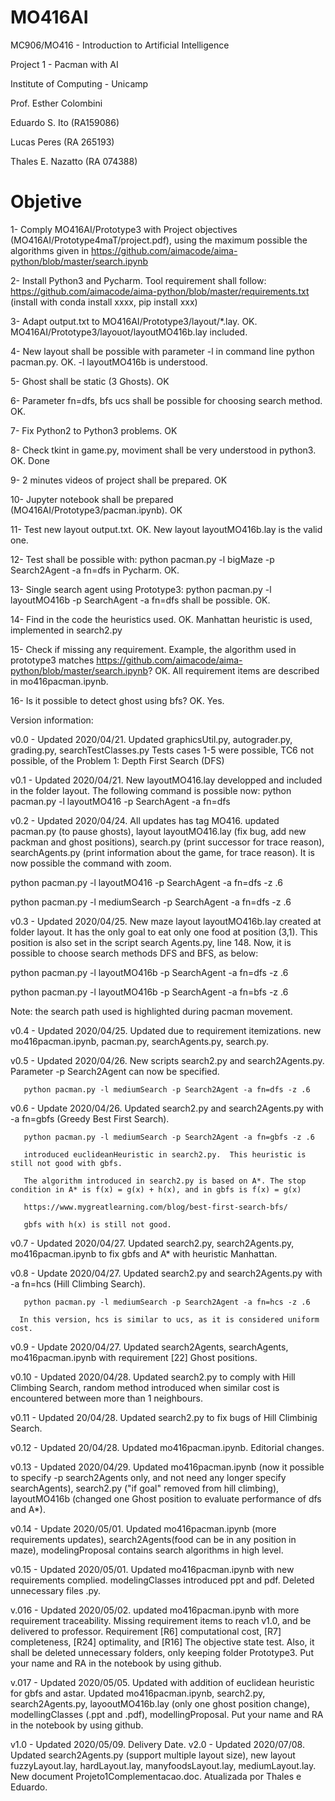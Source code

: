 # MO416AI

MC906/MO416 - Introduction to Artificial Intelligence

Project 1 - Pacman with AI

Institute of Computing - Unicamp

Prof. Esther Colombini

Eduardo S. Ito (RA159086)

Lucas Peres (RA 265193)

Thales E. Nazatto (RA 074388)


# Objetive
1- Comply MO416AI/Prototype3 with Project objectives (MO416AI/Prototype4maT/project.pdf), using the maximum possible the algorithms given in https://github.com/aimacode/aima-python/blob/master/search.ipynb

2- Install Python3 and Pycharm. Tool requirement shall follow: https://github.com/aimacode/aima-python/blob/master/requirements.txt (install with conda install xxxx, pip install xxx)

3- Adapt output.txt to MO416AI/Prototype3/layout/*.lay. OK. MO416AI/Prototype3/layouot/layoutMO416b.lay included.

4- New layout shall be possible with parameter -l in command line python pacman.py. OK. -l layoutMO416b is understood.

5- Ghost shall be static (3 Ghosts). OK

6- Parameter fn=dfs, bfs ucs shall be possible for choosing search method. OK. 

7- Fix Python2 to Python3 problems. OK

8- Check tkint in game.py, moviment shall be very understood in python3. OK. Done

9- 2 minutes videos of project shall be prepared. OK

10- Jupyter notebook shall be prepared (MO416AI/Prototype3/pacman.ipynb). OK

11- Test new layout output.txt. OK. New layout layoutMO416b.lay is the valid one.

12- Test shall be possible with: python pacman.py -l bigMaze -p Search2Agent -a fn=dfs in Pycharm. OK. 

13- Single search agent using Prototype3: python pacman.py -l layoutMO416b -p SearchAgent -a fn=dfs shall be possible. OK.

14- Find in the code the heuristics used. OK. Manhattan heuristic is used, implemented in search2.py

15- Check if missing any requirement. Example, the algorithm used in prototype3 matches https://github.com/aimacode/aima-python/blob/master/search.ipynb? OK. All requirement items are described in mo416pacman.ipynb.

16- Is it possible to detect ghost using bfs? OK. Yes.

Version information:

v0.0 - Updated 2020/04/21. Updated graphicsUtil.py, autograder.py, grading.py, searchTestClasses.py
       Tests cases 1-5 were possible, TC6 not possible, of the Problem 1: Depth First Search (DFS)
       
v0.1 - Updated 2020/04/21. New layoutMO416.lay developped and included in the folder layout. The following command is possible now:
       python pacman.py -l layoutMO416 -p SearchAgent -a fn=dfs
       
v0.2 - Updated 2020/04/24. All updates has tag MO416. updated pacman.py (to pause ghosts), layout layoutMO416.lay (fix bug, add new packman and ghost positions), search.py (print successor for trace reason), searchAgents.py (print information about the game, for trace reason). It is now possible the command with zoom.

python pacman.py -l layoutMO416 -p SearchAgent -a fn=dfs -z .6

python pacman.py -l mediumSearch -p SearchAgent -a fn=dfs -z .6

v0.3 - Updated 2020/04/25. New maze layout layoutMO416b.lay created at folder layout. It has the only goal to eat only one food at position (3,1). This position is also set in the script search Agents.py, line 148. Now, it is possible to choose search methods DFS and BFS, as below:

python pacman.py -l layoutMO416b -p SearchAgent -a fn=dfs -z .6

python pacman.py -l layoutMO416b -p SearchAgent -a fn=bfs -z .6

Note: the search path used is highlighted during pacman movement.

v0.4 - Updated 2020/04/25. Updated due to requirement itemizations. new mo416pacman.ipynb, pacman.py, searchAgents.py, search.py.

v0.5 - Updated 2020/04/26. New scripts search2.py and search2Agents.py. Parameter -p Search2Agent can now be specified.

       python pacman.py -l mediumSearch -p Search2Agent -a fn=dfs -z .6

v0.6 - Update 2020/04/26. Updated search2.py and search2Agents.py with -a fn=gbfs (Greedy Best First Search).

       python pacman.py -l mediumSearch -p Search2Agent -a fn=gbfs -z .6
      
       introduced euclideanHeuristic in search2.py.  This heuristic is still not good with gbfs.
       
       The algorithm introduced in search2.py is based on A*. The stop condition in A* is f(x) = g(x) + h(x), and in gbfs is f(x) = g(x)
       
       https://www.mygreatlearning.com/blog/best-first-search-bfs/
       
       gbfs with h(x) is still not good.
       
v0.7 - Updated 2020/04/27. Updated search2.py, search2Agents.py, mo416pacman.ipynb to fix gbfs and A* with heuristic Manhattan.

v0.8 - Update 2020/04/27. Updated search2.py and search2Agents.py with -a fn=hcs (Hill Climbing Search).

       python pacman.py -l mediumSearch -p Search2Agent -a fn=hcs -z .6
      
      In this version, hcs is similar to ucs, as it is considered uniform cost.
      
v0.9 - Update 2020/04/27. Updated search2Agents, searchAgents, mo416pacman.ipynb with requirement [22] Ghost positions.    

v0.10 - Updated 2020/04/28. Updated search2.py to comply with Hill Climbing Search, random method introduced when similar cost is encountered between more than 1 neighbours.

v0.11 - Updated 20/04/28. Updated search2.py to fix bugs of Hill Climbinig Search.

v0.12 - Updated 20/04/28. Updated mo416pacman.ipynb. Editorial changes.

v0.13 - Updated 2020/04/29. Updated mo416pacman.ipynb (now it possible to specify -p search2Agents only, and not need any longer specify searchAgents), search2.py ("if goal" removed from hill climbing), layoutMO416b (changed one Ghost position to evaluate performance of dfs and A*).

v0.14 - Update 2020/05/01. Updated mo416pacman.ipynb (more requirements updates), search2Agents(food can be in any position in maze), modelingProposal contains search algorithms in high level.

v0.15 - Updated 2020/05/01. Updated mo416pacman.ipynb with new requirements complied. modelingClasses introduced ppt and pdf. 
Deleted unnecessary files .py.

v.016 - Updated 2020/05/02. updated mo416pacman.ipynb with more requirement traceability. Missing requirement items to reach v1.0, and be delivered to professor. Requirement [R6] computational cost, [R7] completeness, [R24] optimality, and [R16] The objective state test.
Also, it shall be deleted unnecessary folders, only keeping folder Prototype3. Put your name and RA in the notebook by using github.

v.017 - Updated 2020/05/05. Updated with addition of euclidean heuristic for gbfs and astar. Updated mo416pacman.ipynb, search2.py, search2Agents.py, layooutMO416b.lay (only one ghost position change), modellingClasses (.ppt and .pdf), modellingProposal. Put your name and RA in the notebook by using github.

v1.0 - Updated 2020/05/09. Delivery Date.
v2.0 - Updated 2020/07/08. Updated search2Agents.py (support multiple layout size), new layout fuzzyLayout.lay, hardLayout.lay, manyfoodsLayout.lay, mediumLayout.lay. New document Projeto1Complementacao.doc. Atualizada por Thales e Eduardo.
